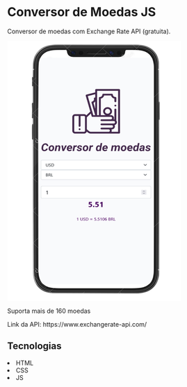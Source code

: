 <h1>Conversor de Moedas JS</h1>

<p>Conversor de moedas com Exchange Rate API (gratuita).</p>

  <img align="center" height="600" width="400" src="https://github.com/valmir1227/Conversor_de_Moedas_JS/blob/main/preview/mobile.png?raw=true">
  
  <p>Suporta mais de 160 moedas</p>
  <p>Link da API: https://www.exchangerate-api.com/</p>
  
  <h2>Tecnologias</h2>
  
  <li>HTML</li>
  <li>CSS</li>  
  <li>JS</li>  
  
